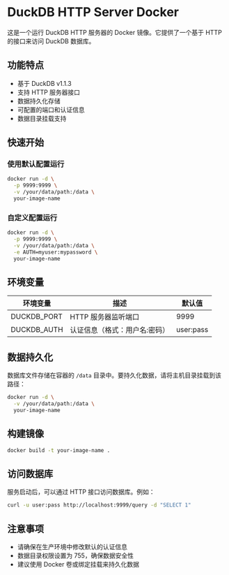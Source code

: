 # DuckDB HTTP Server Docker

这是一个运行 DuckDB HTTP 服务器的 Docker 镜像。它提供了一个基于 HTTP 的接口来访问 DuckDB 数据库。

## 功能特点

- 基于 DuckDB v1.1.3
- 支持 HTTP 服务器接口
- 数据持久化存储
- 可配置的端口和认证信息
- 数据目录挂载支持

## 快速开始

### 使用默认配置运行

```bash
docker run -d \
  -p 9999:9999 \
  -v /your/data/path:/data \
  your-image-name
```

### 自定义配置运行

```bash
docker run -d \
  -p 9999:9999 \
  -v /your/data/path:/data \
  -e AUTH=myuser:mypassword \
  your-image-name
```

## 环境变量

| 环境变量 | 描述 | 默认值 |
|----------|------|--------|
| DUCKDB_PORT | HTTP 服务器监听端口 | 9999 |
| DUCKDB_AUTH | 认证信息（格式：用户名:密码） | user:pass |

## 数据持久化

数据库文件存储在容器的 `/data` 目录中。要持久化数据，请将主机目录挂载到该路径：

```bash
docker run -d \
  -v /your/data/path:/data \
  your-image-name
```

## 构建镜像

```bash
docker build -t your-image-name .
```

## 访问数据库

服务启动后，可以通过 HTTP 接口访问数据库。例如：

```bash
curl -u user:pass http://localhost:9999/query -d "SELECT 1"
```

## 注意事项

- 请确保在生产环境中修改默认的认证信息
- 数据目录权限设置为 755，确保数据安全性
- 建议使用 Docker 卷或绑定挂载来持久化数据
